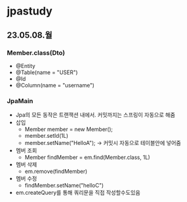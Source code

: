 # jpastudy

## 23.05.08.월
### Member.class(Dto)
- @Entity
- @Table(name = "USER")
- @Id
- @Column(name = "username")

### JpaMain
- Jpa의 모든 동작은 트랜잭션 내에서. 커밋까지는 스프링이 자동으로 해줌
- 삽입
  - Member member = new Member();
  - member.setId(1L)
  - member.setName("HelloA");
  -> 커밋시 자동으로 테이블안에 넣어줌
- 멤버 조회
  - Member findMember = em.find(Member.class, 1L)
- 멤버 삭제
  - em.remove(findMember)
- 멤버 수정
  - findMember.setName("helloC")
- em.createQuery를 통해 쿼리문을 직접 작성할수도있음
